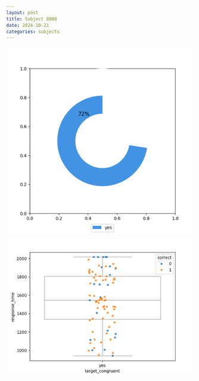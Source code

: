 ```yaml
---
layout: post
title: Subject 8000
date: 2024-10-21
categories: subjects
---
```


![](data/8000/run-20/8000_accuracy_target_congruence.png)
![](data/8000/run-20/8000_rt_congruence.png)
